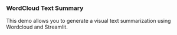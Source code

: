 ### WordCloud Text Summary

This demo allows you to generate a visual text summarization using Wordcloud and Streamlit.
